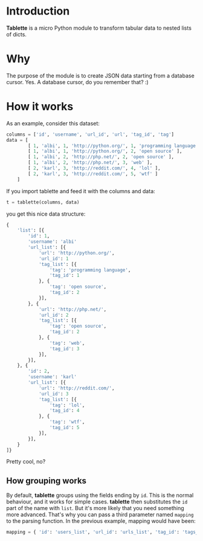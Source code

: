 Introduction
============

**Tablette** is a micro Python module to transform tabular data to nested
lists of dicts.


Why
===

The purpose of the module is to create JSON data starting from a database
cursor. Yes. A database cursor, do you remember that? :)


How it works
============

As an example, consider this dataset:

```python
columns = ['id', 'username', 'url_id', 'url', 'tag_id', 'tag']
data = [
        [ 1, 'albi', 1, 'http://python.org/', 1, 'programming language' ],
        [ 1, 'albi', 1, 'http://python.org/', 2, 'open source' ],
        [ 1, 'albi', 2, 'http://php.net/', 2, 'open source' ],
        [ 1, 'albi', 2, 'http://php.net/', 3, 'web' ],
        [ 2, 'karl', 3, 'http://reddit.com/', 4, 'lol' ],
        [ 2, 'karl', 3, 'http://reddit.com/', 5, 'wtf' ]
    ]
```

If you import tablette and feed it with the columns and data:

```python
t = tablette(columns, data)
```

you get this nice data structure:

```python
{
    'list': [{
        'id': 1,
        'username': 'albi'
        'url_list': [{
            'url': 'http://python.org/',
            'url_id': 1
            'tag_list': [{
                'tag': 'programming language',
                'tag_id': 1
            }, {
                'tag': 'open source',
                'tag_id': 2
            }],
        }, {
            'url': 'http://php.net/',
            'url_id': 2
            'tag_list': [{
                'tag': 'open source',
                'tag_id': 2
            }, {
                'tag': 'web',
                'tag_id': 3
            }],
        }],
    }, {
        'id': 2,
        'username': 'karl'
        'url_list': [{
            'url': 'http://reddit.com/',
            'url_id': 3
            'tag_list': [{
                'tag': 'lol',
                'tag_id': 4
            }, {
                'tag': 'wtf',
                'tag_id': 5
            }],
        }],
    }
]}
```

Pretty cool, no?


How grouping works
------------------

By default, **tablette** groups using the fields ending by `id`. This is the
normal behaviour, and it works for simple cases. **tablette** then substitutes
the `id` part of the name with `list`.
But it's more likely that you need something more advanced. That's why you can
pass a third parameter named `mapping` to the parsing function.
In the previous example, mapping would have been:

```python
mapping = { 'id': 'users_list', 'url_id': 'urls_list', 'tag_id': 'tags_list' }
```
